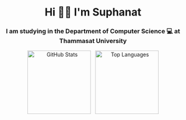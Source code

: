 <h1 align="center">Hi 👋🏻 I'm Suphanat</h1>
<h3 align="center">I am studying in the Department of Computer Science 💻 at Thammasat University</h3>

<p align="center">
  <img src="https://github-readme-stats.vercel.app/api?username=suphanatchanlek30&theme=swift&show_icons=true" alt="GitHub Stats" height="170">
  &nbsp;
  <img src="https://github-readme-stats.vercel.app/api/top-langs/?username=suphanatchanlek30&layout=compact&theme=swift" alt="Top Languages" height="170">
</p>
